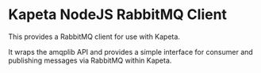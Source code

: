# Kapeta NodeJS RabbitMQ Client

This provides a RabbitMQ client for use with Kapeta.

It wraps the amqplib API and provides a simple interface for consumer and publishing messages via RabbitMQ within Kapeta.
